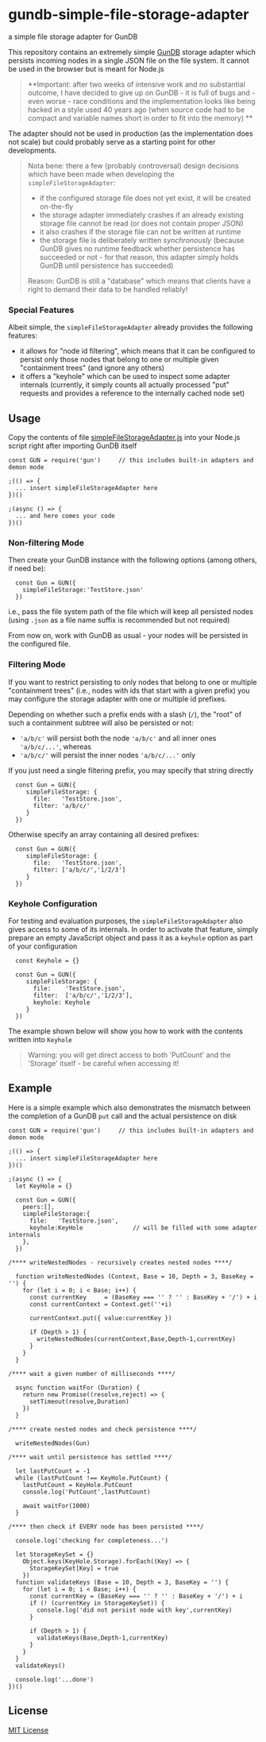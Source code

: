 # gundb-simple-file-storage-adapter #

a simple file storage adapter for GunDB

This repository contains an extremely simple [GunDB](https://github.com/amark/gun) storage adapter which persists incoming nodes in a single JSON file on the file system. It cannot be used in the browser but is meant for Node.js

> **Important: after two weeks of intensive work and no substantial outcome, I have decided to give up on GunDB - it is full of bugs and - even worse - race conditions and the implementation looks like being hacked in a style used 40 years ago (when source code had to be compact and variable names short in order to fit into the memory) **

The adapter should not be used in production (as the implementation does not scale) but could probably serve as a starting point for other developments.

> Nota bene: there a few (probably controversal) design decisions which have been made when developing the `simpleFileStorageAdapter`:
>
> * if the configured storage file does not yet exist, it will be created on-the-fly
> * the storage adapter immediately crashes if an already existing storage file cannot be read (or does not contain proper JSON)
> * it also crashes if the storage file can not be written at runtime
> * the storage file is deliberately written _synchronously_ (because GunDB gives no runtime feedback whether persistence has succeeded or not - for that reason, this adapter simply holds GunDB until persistence has succeeded)
>
> Reason: GunDB is still a "database" which means that clients have a right to demand their data to be handled reliably!

### Special Features ###

Albeit simple, the `simpleFileStorageAdapter` already provides the following features:

* it allows for "node id filtering", which means that it can be configured to persist only those nodes that belong to one or multiple given "containment trees" (and ignore any others)
* it offers a "keyhole" which can be used to inspect some adapter internals (currently, it simply counts all actually processed "put" requests and provides a reference to the internally cached node set)

## Usage ##

Copy the contents of file [simpleFileStorageAdapter.js](./src/simpleFileStorageAdapter.js) into your Node.js script right after importing GunDB itself

```
const GUN = require('gun')     // this includes built-in adapters and demon mode

;(() => {
  ... insert simpleFileStorageAdapter here
})()

;(async () => {
  ... and here comes your code
})()
```

### Non-filtering Mode ###

Then create your GunDB instance with the following options (among others, if need be):

```
  const Gun = GUN({
    simpleFileStorage:'TestStore.json'
  })
```

i.e., pass the file system path of the file which will keep all persisted nodes (using `.json` as a file name suffix is recommended but not required)

From now on, work with GunDB as usual - your nodes will be persisted in the configured file.

### Filtering Mode ###

If you want to restrict persisting to only nodes that belong to one or multiple "containment trees" (i.e., nodes with ids that start with a given prefix) you may configure the storage adapter with one or multiple id prefixes.

Depending on whether such a prefix ends with a slash (`/`), the "root" of such a containment subtree will also be persisted or not:

* `'a/b/c'` will persist both the node `'a/b/c'` and all inner ones `'a/b/c/...'`, whereas
* `'a/b/c/'` will persist the inner nodes `'a/b/c/...'` only

If you just need a single filtering prefix, you may specify that string directly

```
  const Gun = GUN({
     simpleFileStorage: {
       file:   'TestStore.json',
       filter: 'a/b/c/'
     }
  })
```

Otherwise specify an array containing all desired prefixes:

```
  const Gun = GUN({
     simpleFileStorage: {
       file:   'TestStore.json',
       filter: ['a/b/c/','1/2/3']
     }
  })
```

### Keyhole Configuration ###

For testing and evaluation purposes, the `simpleFileStorageAdapter` also gives access to some of its internals. In order to activate that feature, simply prepare an empty JavaScript object and pass it as a `keyhole` option as part of your configuration

```
  const Keyhole = {}
  
  const Gun = GUN({
     simpleFileStorage: {
       file:    'TestStore.json',
       filter:  ['a/b/c/','1/2/3'],
       keyhole: Keyhole
     }
  })
```

The example shown below will show you how to work with the contents written into `Keyhole`

> Warning: you will get direct access to both 'PutCount' and the 'Storage' itself - be careful when accessing it!

## Example ##

Here is a simple example which also demonstrates the mismatch between the completion of a GunDB `put` call and the actual persistence on disk

```
const GUN = require('gun')     // this includes built-in adapters and demon mode

;(() => {
  ... insert simpleFileStorageAdapter here
})()

;(async () => {
  let KeyHole = {}

  const Gun = GUN({
    peers:[],
    simpleFileStorage:{
      file:   'TestStore.json',
      keyhole:KeyHole              // will be filled with some adapter internals
    },
  })

/**** writeNestedNodes - recursively creates nested nodes ****/

  function writeNestedNodes (Context, Base = 10, Depth = 3, BaseKey = '') {
    for (let i = 0; i < Base; i++) {
      const currentKey     = (BaseKey === '' ? '' : BaseKey + '/') + i
      const currentContext = Context.get(''+i)

      currentContext.put({ value:currentKey })

      if (Depth > 1) {
        writeNestedNodes(currentContext,Base,Depth-1,currentKey)
      }
    }
  }

/**** wait a given number of milliseconds ****/

  async function waitFor (Duration) {
    return new Promise((resolve,reject) => {
      setTimeout(resolve,Duration)
    })
  }

/**** create nested nodes and check persistence ****/

  writeNestedNodes(Gun)

/**** wait until persistence has settled ****/

  let lastPutCount = -1
  while (lastPutCount !== KeyHole.PutCount) {
    lastPutCount = KeyHole.PutCount
    console.log('PutCount',lastPutCount)

    await waitFor(1000)
  }

/**** then check if EVERY node has been persisted ****/

  console.log('checking for completeness...')

  let StorageKeySet = {}
    Object.keys(KeyHole.Storage).forEach((Key) => {
      StorageKeySet[Key] = true
    })
  function validateKeys (Base = 10, Depth = 3, BaseKey = '') {
    for (let i = 0; i < Base; i++) {
      const currentKey = (BaseKey === '' ? '' : BaseKey + '/') + i
      if (! (currentKey in StorageKeySet)) {
        console.log('did not persist node with key',currentKey)
      }

      if (Depth > 1) {
        validateKeys(Base,Depth-1,currentKey)
      }
    }
  }
  validateKeys()

  console.log('...done')
})()
```

## License ##

[MIT License](LICENSE.md)
